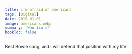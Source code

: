 ```yaml
---
title: i’m afraid of americans
tags: [Digital]
date: 2019-01-01
image: americans.webp
summary: "Who isn't?"
bookToc: false
---
```

Best Bowie song, and I will defend that position with my life.